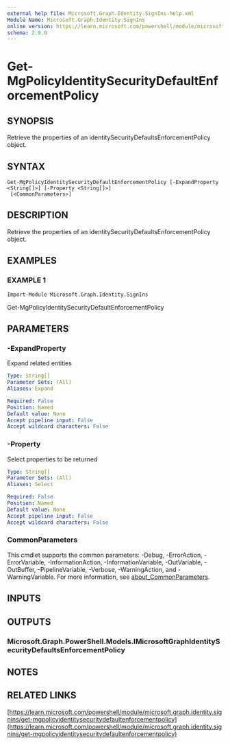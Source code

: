 ```yaml
---
external help file: Microsoft.Graph.Identity.SignIns-help.xml
Module Name: Microsoft.Graph.Identity.SignIns
online version: https://learn.microsoft.com/powershell/module/microsoft.graph.identity.signins/get-mgpolicyidentitysecuritydefaultenforcementpolicy
schema: 2.0.0
---
```


# Get-MgPolicyIdentitySecurityDefaultEnforcementPolicy

## SYNOPSIS
Retrieve the properties of an identitySecurityDefaultsEnforcementPolicy object.

## SYNTAX

```
Get-MgPolicyIdentitySecurityDefaultEnforcementPolicy [-ExpandProperty <String[]>] [-Property <String[]>]
 [<CommonParameters>]
```

## DESCRIPTION
Retrieve the properties of an identitySecurityDefaultsEnforcementPolicy object.

## EXAMPLES

### EXAMPLE 1
```
Import-Module Microsoft.Graph.Identity.SignIns
```

Get-MgPolicyIdentitySecurityDefaultEnforcementPolicy

## PARAMETERS

### -ExpandProperty
Expand related entities

```yaml
Type: String[]
Parameter Sets: (All)
Aliases: Expand

Required: False
Position: Named
Default value: None
Accept pipeline input: False
Accept wildcard characters: False
```

### -Property
Select properties to be returned

```yaml
Type: String[]
Parameter Sets: (All)
Aliases: Select

Required: False
Position: Named
Default value: None
Accept pipeline input: False
Accept wildcard characters: False
```

### CommonParameters
This cmdlet supports the common parameters: -Debug, -ErrorAction, -ErrorVariable, -InformationAction, -InformationVariable, -OutVariable, -OutBuffer, -PipelineVariable, -Verbose, -WarningAction, and -WarningVariable. For more information, see [about_CommonParameters](http://go.microsoft.com/fwlink/?LinkID=113216).

## INPUTS

## OUTPUTS

### Microsoft.Graph.PowerShell.Models.IMicrosoftGraphIdentitySecurityDefaultsEnforcementPolicy
## NOTES

## RELATED LINKS

[https://learn.microsoft.com/powershell/module/microsoft.graph.identity.signins/get-mgpolicyidentitysecuritydefaultenforcementpolicy](https://learn.microsoft.com/powershell/module/microsoft.graph.identity.signins/get-mgpolicyidentitysecuritydefaultenforcementpolicy)


